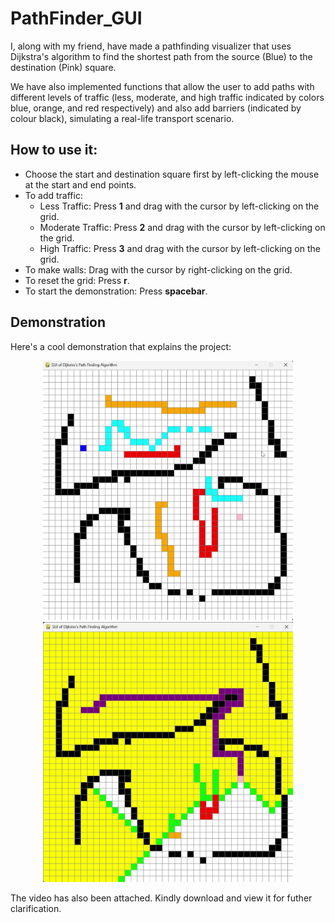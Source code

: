 # PathFinder_GUI

I, along with my friend, have made a pathfinding visualizer that uses Dijkstra's algorithm to find the shortest path from the source (Blue) to the destination (Pink) square.

We have also implemented functions that allow the user to add paths with different levels of traffic (less, moderate, and high traffic indicated by colors blue, orange, and red respectively) and also add barriers (indicated by colour black), simulating a real-life transport scenario.

## How to use it:
- Choose the start and destination square first by left-clicking the mouse at the start and end points.
- To add traffic:
  - Less Traffic: Press **1** and drag with the cursor by left-clicking on the grid.
  - Moderate Traffic: Press **2** and drag with the cursor by left-clicking on the grid.
  - High Traffic: Press **3** and drag with the cursor by left-clicking on the grid.
- To make walls: Drag with the cursor by right-clicking on the grid.
- To reset the grid: Press **r**.
- To start the demonstration: Press **spacebar**.

## Demonstration

Here's a cool demonstration that explains the project:

<p align="center">
  <img src="Question_Pic.png" alt="Before" width="400"/>
  <img src="Path_Pic.png" alt="After" width="400"/>
</p>

The video has also been attached. Kindly download and view it for futher clarification.
